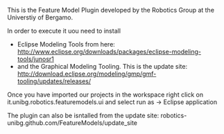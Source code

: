 This is the Feature Model Plugin developed by the Robotics Group at the Universtiy of Bergamo.

In order to execute it uou need to install
 
- Eclipse Modeling Tools from here: http://www.eclipse.org/downloads/packages/eclipse-modeling-tools/junosr1
- and the Graphical Modeling Tooling. This is the update site: http://download.eclipse.org/modeling/gmp/gmf-tooling/updates/releases/

Once you have imported our projects in the workspace right click on it.unibg.robotics.featuremodels.ui and select run as -> Eclipse application

The plugin can also be isntalled from the update site: robotics-unibg.github.com/FeatureModels/update_site